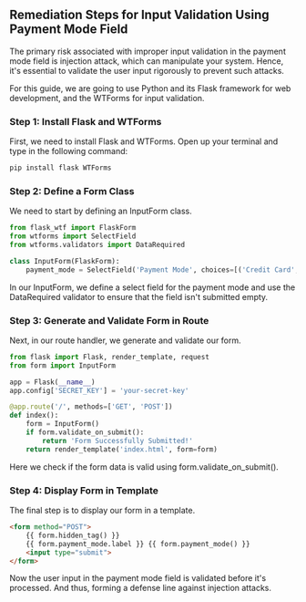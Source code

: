 

## Remediation Steps for Input Validation Using Payment Mode Field

The primary risk associated with improper input validation in the payment mode field is injection attack, which can manipulate your system. Hence, it's essential to validate the user input rigorously to prevent such attacks.

For this guide, we are going to use Python and its Flask framework for web development, and the WTForms for input validation.

### Step 1: Install Flask and WTForms

First, we need to install Flask and WTForms. Open up your terminal and type in the following command:

```bash
pip install flask WTForms  
```

### Step 2: Define a Form Class

We need to start by defining an InputForm class.

```python
from flask_wtf import FlaskForm
from wtforms import SelectField
from wtforms.validators import DataRequired

class InputForm(FlaskForm):
    payment_mode = SelectField('Payment Mode', choices=[('Credit Card', 'Credit Card'), ('Debit Card', 'Debit Card'), ('Online Banking', 'Online Banking')], validators=[DataRequired()])
```

In our InputForm, we define a select field for the payment mode and use the DataRequired validator to ensure that the field isn't submitted empty.

### Step 3: Generate and Validate Form in Route

Next, in our route handler, we generate and validate our form.

```python
from flask import Flask, render_template, request
from form import InputForm

app = Flask(__name__)
app.config['SECRET_KEY'] = 'your-secret-key'

@app.route('/', methods=['GET', 'POST'])
def index():
    form = InputForm()
    if form.validate_on_submit():
        return 'Form Successfully Submitted!'
    return render_template('index.html', form=form)
```

Here we check if the form data is valid using form.validate_on_submit().

### Step 4: Display Form in Template

The final step is to display our form in a template.

```html
<form method="POST">
    {{ form.hidden_tag() }}
    {{ form.payment_mode.label }} {{ form.payment_mode() }}
    <input type="submit">
</form>
```

Now the user input in the payment mode field is validated before it's processed. And thus, forming a defense line against injection attacks.
